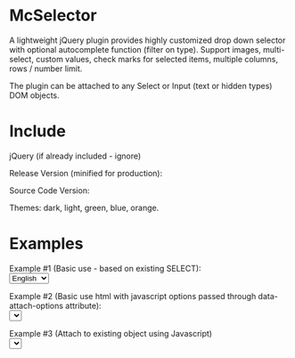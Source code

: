 McSelector 
================================================================================

A lightweight jQuery plugin provides highly customized drop down selector with
optional autocomplete function (filter on type). Support images, multi-select,
custom values, check marks for selected items, multiple columns, rows / number limit.

The plugin can be attached to any Select or Input (text or hidden types) DOM
objects.

Include
================================================================================

jQuery (if already included - ignore)
<script src="https://cdnjs.cloudflare.com/ajax/libs/jquery/3.2.1/jquery.min.js" type="text/javascript"></script>

Release Version (minified for production):

<link href="dist/css/mc-selector-<THEME>.min.css" type="text/css"/>
<script src="dist/js/mc-selector.min.js" type="text/javascript"></script>

Source Code Version:

<link href="src/css/mc-selector-<THEME>.css" type="text/css"/>
<script src="src/js/mc-selector.js" type="text/javascript"></script>

Themes: dark, light, green, blue, orange.

Examples
================================================================================


Example #1 (Basic use - based on existing SELECT):
<code>
    <select data-attach="mc-selector">
    <option value="EN" selected="selected">English</option>
    <option value="DE">German</option>
    <option value="FR">French</option>
    <option value="RU">Russian</option>
    </select>
</code>


Example #2 (Basic use html with javascript options passed through data-attach-options attribute):
<code>
  <select data-attach="mc-selector" data-attach-options='{selection:"EN",data:[{label:"English",value:"EN"},{label:"German",value:"DE"},{label:"French",value:"FR"},{label:"Russian",value:"RU"}]}'>
  </select>
</code>

Example #3 (Attach to existing object using Javascript)
<code>
  <select class="language"></select>
  <!-- .... ->
  <script type="text/javascript">
    jQuery(document).ready(function(){
      jQuery("select.language").McSelector({
        selection:"EN",
        data: [{label:"English",value:"EN"},{label:"German",value:"DE"},{label:"French",value:"FR"},{label:"Russian",value:"RU"}]
      });
    });
  </script>
</code>


Versions
================================================================================

v.1.00 - 17 January 2018

This version is for <b>Personal Use Only</b>! 
See PersonalLicense.htm for details.

You can order commercial version here:
https://modcoding.com

(c) Modular Coding Inc., 2018.